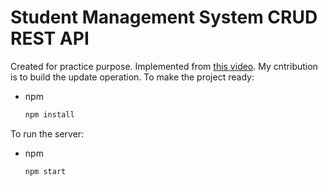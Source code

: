 # Student Management System CRUD REST API
Created for practice purpose.
Implemented from [this video](https://www.youtube.com/watch?v=DihOP19LQdg&t=1501s).
My cntribution is to build the update operation.
To make the project ready:
* npm
  ```sh
  npm install
  ```
To run the server:
* npm
  ```sh
  npm start
  ```
